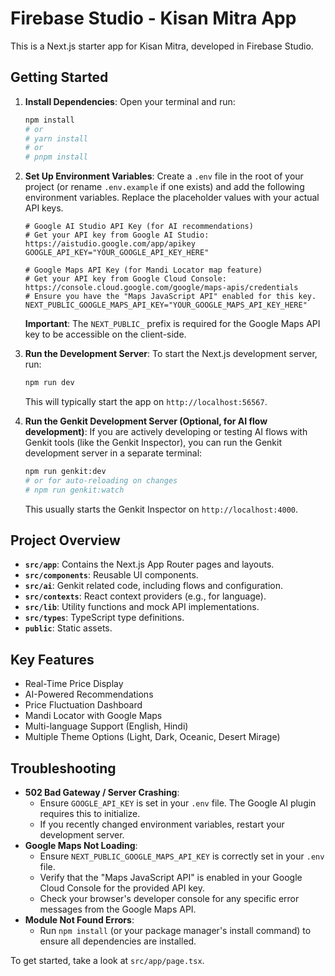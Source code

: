 # Firebase Studio - Kisan Mitra App

This is a Next.js starter app for Kisan Mitra, developed in Firebase Studio.

## Getting Started

1.  **Install Dependencies**:
    Open your terminal and run:
    ```bash
    npm install
    # or
    # yarn install
    # or
    # pnpm install
    ```

2.  **Set Up Environment Variables**:
    Create a `.env` file in the root of your project (or rename `.env.example` if one exists) and add the following environment variables.
    Replace the placeholder values with your actual API keys.

    ```env
    # Google AI Studio API Key (for AI recommendations)
    # Get your API key from Google AI Studio: https://aistudio.google.com/app/apikey
    GOOGLE_API_KEY="YOUR_GOOGLE_API_KEY_HERE"

    # Google Maps API Key (for Mandi Locator map feature)
    # Get your API key from Google Cloud Console: https://console.cloud.google.com/google/maps-apis/credentials
    # Ensure you have the "Maps JavaScript API" enabled for this key.
    NEXT_PUBLIC_GOOGLE_MAPS_API_KEY="YOUR_GOOGLE_MAPS_API_KEY_HERE"
    ```
    **Important**: The `NEXT_PUBLIC_` prefix is required for the Google Maps API key to be accessible on the client-side.

3.  **Run the Development Server**:
    To start the Next.js development server, run:
    ```bash
    npm run dev
    ```
    This will typically start the app on `http://localhost:56567`.

4.  **Run the Genkit Development Server (Optional, for AI flow development)**:
    If you are actively developing or testing AI flows with Genkit tools (like the Genkit Inspector), you can run the Genkit development server in a separate terminal:
    ```bash
    npm run genkit:dev
    # or for auto-reloading on changes
    # npm run genkit:watch
    ```
    This usually starts the Genkit Inspector on `http://localhost:4000`.

## Project Overview

-   **`src/app`**: Contains the Next.js App Router pages and layouts.
-   **`src/components`**: Reusable UI components.
-   **`src/ai`**: Genkit related code, including flows and configuration.
-   **`src/contexts`**: React context providers (e.g., for language).
-   **`src/lib`**: Utility functions and mock API implementations.
-   **`src/types`**: TypeScript type definitions.
-   **`public`**: Static assets.

## Key Features

-   Real-Time Price Display
-   AI-Powered Recommendations
-   Price Fluctuation Dashboard
-   Mandi Locator with Google Maps
-   Multi-language Support (English, Hindi)
-   Multiple Theme Options (Light, Dark, Oceanic, Desert Mirage)

## Troubleshooting

-   **502 Bad Gateway / Server Crashing**:
    *   Ensure `GOOGLE_API_KEY` is set in your `.env` file. The Google AI plugin requires this to initialize.
    *   If you recently changed environment variables, restart your development server.
-   **Google Maps Not Loading**:
    *   Ensure `NEXT_PUBLIC_GOOGLE_MAPS_API_KEY` is correctly set in your `.env` file.
    *   Verify that the "Maps JavaScript API" is enabled in your Google Cloud Console for the provided API key.
    *   Check your browser's developer console for any specific error messages from the Google Maps API.
-   **Module Not Found Errors**:
    *   Run `npm install` (or your package manager's install command) to ensure all dependencies are installed.

To get started, take a look at `src/app/page.tsx`.
